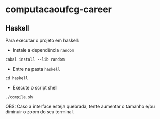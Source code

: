 # computacaoufcg-career

## Haskell

Para executar o projeto em haskell:

- Instale a dependência `random`

```
cabal install --lib random
```

- Entre na pasta `haskell`

```
cd haskell
```

- Execute o script shell

```
./compile.sh
```

OBS: Caso a interface esteja quebrada, tente aumentar o tamanho e/ou diminuir o zoom do seu terminal.
